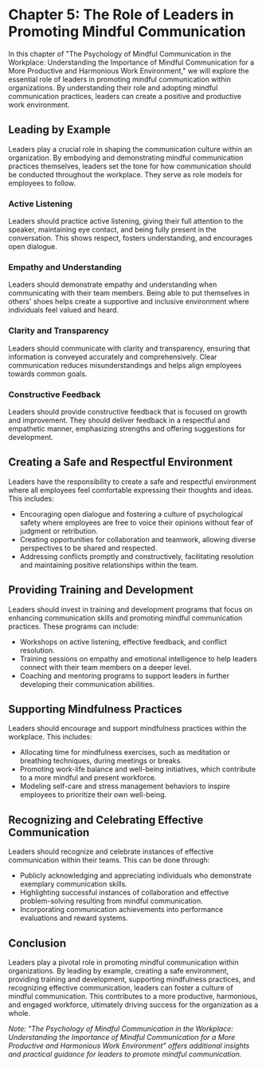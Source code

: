 Chapter 5: The Role of Leaders in Promoting Mindful Communication
=================================================================

In this chapter of "The Psychology of Mindful Communication in the Workplace: Understanding the Importance of Mindful Communication for a More Productive and Harmonious Work Environment," we will explore the essential role of leaders in promoting mindful communication within organizations. By understanding their role and adopting mindful communication practices, leaders can create a positive and productive work environment.

Leading by Example
------------------

Leaders play a crucial role in shaping the communication culture within an organization. By embodying and demonstrating mindful communication practices themselves, leaders set the tone for how communication should be conducted throughout the workplace. They serve as role models for employees to follow.

### Active Listening

Leaders should practice active listening, giving their full attention to the speaker, maintaining eye contact, and being fully present in the conversation. This shows respect, fosters understanding, and encourages open dialogue.

### Empathy and Understanding

Leaders should demonstrate empathy and understanding when communicating with their team members. Being able to put themselves in others' shoes helps create a supportive and inclusive environment where individuals feel valued and heard.

### Clarity and Transparency

Leaders should communicate with clarity and transparency, ensuring that information is conveyed accurately and comprehensively. Clear communication reduces misunderstandings and helps align employees towards common goals.

### Constructive Feedback

Leaders should provide constructive feedback that is focused on growth and improvement. They should deliver feedback in a respectful and empathetic manner, emphasizing strengths and offering suggestions for development.

Creating a Safe and Respectful Environment
------------------------------------------

Leaders have the responsibility to create a safe and respectful environment where all employees feel comfortable expressing their thoughts and ideas. This includes:

* Encouraging open dialogue and fostering a culture of psychological safety where employees are free to voice their opinions without fear of judgment or retribution.
* Creating opportunities for collaboration and teamwork, allowing diverse perspectives to be shared and respected.
* Addressing conflicts promptly and constructively, facilitating resolution and maintaining positive relationships within the team.

Providing Training and Development
----------------------------------

Leaders should invest in training and development programs that focus on enhancing communication skills and promoting mindful communication practices. These programs can include:

* Workshops on active listening, effective feedback, and conflict resolution.
* Training sessions on empathy and emotional intelligence to help leaders connect with their team members on a deeper level.
* Coaching and mentoring programs to support leaders in further developing their communication abilities.

Supporting Mindfulness Practices
--------------------------------

Leaders should encourage and support mindfulness practices within the workplace. This includes:

* Allocating time for mindfulness exercises, such as meditation or breathing techniques, during meetings or breaks.
* Promoting work-life balance and well-being initiatives, which contribute to a more mindful and present workforce.
* Modeling self-care and stress management behaviors to inspire employees to prioritize their own well-being.

Recognizing and Celebrating Effective Communication
---------------------------------------------------

Leaders should recognize and celebrate instances of effective communication within their teams. This can be done through:

* Publicly acknowledging and appreciating individuals who demonstrate exemplary communication skills.
* Highlighting successful instances of collaboration and effective problem-solving resulting from mindful communication.
* Incorporating communication achievements into performance evaluations and reward systems.

Conclusion
----------

Leaders play a pivotal role in promoting mindful communication within organizations. By leading by example, creating a safe environment, providing training and development, supporting mindfulness practices, and recognizing effective communication, leaders can foster a culture of mindful communication. This contributes to a more productive, harmonious, and engaged workforce, ultimately driving success for the organization as a whole.

*Note: "The Psychology of Mindful Communication in the Workplace: Understanding the Importance of Mindful Communication for a More Productive and Harmonious Work Environment" offers additional insights and practical guidance for leaders to promote mindful communication.*
